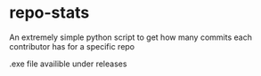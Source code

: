 # repo-stats
An extremely simple python script to get how many commits each contributor has for a specific repo

.exe file availible under releases
